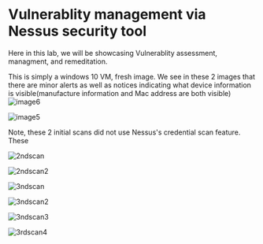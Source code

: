 # Vulnerablity management via Nessus security tool


Here in this lab, we will be showcasing Vulnerablity assessment, managment, and remeditation.

This is simply a windows 10 VM, fresh image.
We see in these 2 images that there are minor alerts as well as notices indicating what device information is visible(manufacture information and Mac address are both visible) 
![image6](https://github.com/Applepancakes/Nessus-Showcase/assets/158091426/1343c41c-3ce3-448a-8c3e-97ae03beb2d2)


![image5](https://github.com/Applepancakes/Nessus-Showcase/assets/158091426/cd3e53bc-4b38-48e6-9db3-9611c6327c97)


Note, these 2 initial scans did not use Nessus's credential scan feature. These 

![2ndscan](https://github.com/Applepancakes/Nessus-Showcase/assets/158091426/b2ffd809-42ce-49a5-8a7a-1396d129956c)



![2ndscan2](https://github.com/Applepancakes/Nessus-Showcase/assets/158091426/c61c8729-3661-471d-bd7f-47ded17c2597)


![3ndscan](https://github.com/Applepancakes/Nessus-Showcase/assets/158091426/334bdeab-7423-43f1-8cd7-879b8d9b8a2e)


![3ndscan2](https://github.com/Applepancakes/Nessus-Showcase/assets/158091426/ba373fd6-35a9-41d7-be4a-bf6dddf7508a)


![3ndscan3](https://github.com/Applepancakes/Nessus-Showcase/assets/158091426/4134b5ae-d79d-4ba5-814d-a30c5e99162a)

![3rdscan4](https://github.com/Applepancakes/Nessus-Showcase/assets/158091426/44e53114-4615-41f7-b10a-2d08cedae1ff)








